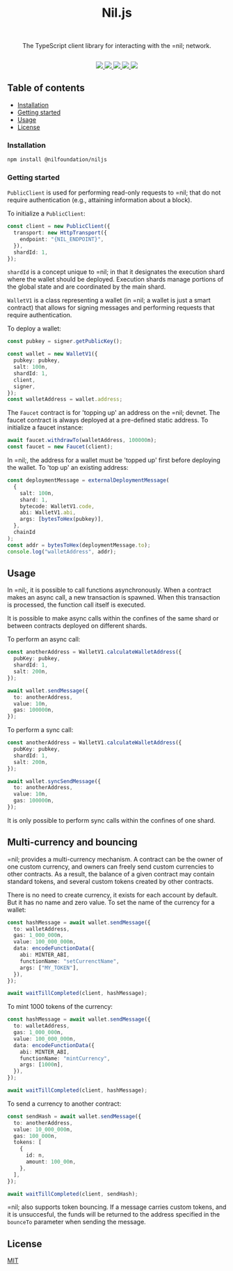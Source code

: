<h1 align="center">Nil.js</h1>

<br />

<p align="center">
  The TypeScript client library for interacting with the =nil; network.
</p>

<row style="display: flex; gap: 10px;"><p align="center">
<a href="https://github.com/NilFoundation/nil.js/actions/workflows/build.yaml">
<picture>
<img src="https://img.shields.io/github/actions/workflow/status/NilFoundation/nil.js/.github%2Fworkflows%2Fbuild.yaml"/>
</picture>
</a>
<a href="https://www.npmjs.com/package/@nilfoundation/niljs">
<picture>
<img src="https://img.shields.io/npm/dy/%40nilfoundation%2Fniljs"/>
</picture>
</a>
<a href="https://github.com/NilFoundation/nil.js/stargazers">
<picture>
<img src="https://img.shields.io/github/stars/NilFoundation/nil.js"/>
</picture>
</a>
<a href="https://github.com/NilFoundation/nil.js/actions/workflows/build.yaml">
<picture>
<img src="https://img.shields.io/npm/v/%40nilfoundation%2Fniljs"/>
</picture>
</a>
<a href="https://github.com/NilFoundation/nil.js/forks">
<picture>
<img src="https://img.shields.io/github/forks/NilFoundation/nil.js"/>
</picture>
</a>

</p>
</row>

## Table of contents

- [Installation](#installation)
- [Getting started](#getting-started)
- [Usage](#usage)
- [License](#license)

### Installation

```bash
npm install @nilfoundation/niljs
```

### Getting started

`PublicClient` is used for performing read-only requests to =nil; that do not require authentication (e.g., attaining information about a block).

To initialize a `PublicClient`:

```typescript
const client = new PublicClient({
  transport: new HttpTransport({
    endpoint: "{NIL_ENDPOINT}",
  }),
  shardId: 1,
});
```

`shardId` is a concept unique to =nil; in that it designates the execution shard where the wallet should be deployed. Execution shards manage portions of the global state and are coordinated by the main shard.

`WalletV1` is a class representing a wallet (in =nil; a wallet is just a smart contract) that allows for signing messages and performing requests that require authentication.

To deploy a wallet:

```typescript
const pubkey = signer.getPublicKey();

const wallet = new WalletV1({
  pubkey: pubkey,
  salt: 100n,
  shardId: 1,
  client,
  signer,
});
const walletAddress = wallet.address;
```

The `Faucet` contract is for 'topping up' an address on the =nil; devnet. The faucet contract is always deployed at a pre-defined static address. To initialize a faucet instance:

```typescript
await faucet.withdrawTo(walletAddress, 100000n);
const faucet = new Faucet(client);
```

In =nil;, the address for a wallet must be 'topped up' first before deploying the wallet. To 'top up' an existing address:

```typescript
const deploymentMessage = externalDeploymentMessage(
  {
    salt: 100n,
    shard: 1,
    bytecode: WalletV1.code,
    abi: WalletV1.abi,
    args: [bytesToHex(pubkey)],
  },
  chainId
);
const addr = bytesToHex(deploymentMessage.to);
console.log("walletAddress", addr);
```

## Usage

In =nil;, it is possible to call functions asynchronously. When a contract makes an async call, a new transaction is spawned. When this transaction is processed, the function call itself is executed.

It is possible to make async calls within the confines of the same shard or between contracts deployed on different shards.

To perform an async call:

```typescript
const anotherAddress = WalletV1.calculateWalletAddress({
  pubKey: pubkey,
  shardId: 1,
  salt: 200n,
});

await wallet.sendMessage({
  to: anotherAddress,
  value: 10n,
  gas: 100000n,
});
```

To perform a sync call:

```typescript
const anotherAddress = WalletV1.calculateWalletAddress({
  pubKey: pubkey,
  shardId: 1,
  salt: 200n,
});

await wallet.syncSendMessage({
  to: anotherAddress,
  value: 10n,
  gas: 100000n,
});
```

It is only possible to perform sync calls within the confines of one shard.

## Multi-currency and bouncing

=nil; provides a multi-currency mechanism. A contract can be the owner of one custom currency, and owners can freely send custom currencies to other contracts. As a result, the balance of a given contract may contain standard tokens, and several custom tokens created by other contracts.

There is no need to create currency, it exists for each account by default. But it has no name and zero value.
To set the name of the currency for a wallet:

```ts
const hashMessage = await wallet.sendMessage({
  to: walletAddress,
  gas: 1_000_000n,
  value: 100_000_000n,
  data: encodeFunctionData({
    abi: MINTER_ABI,
    functionName: "setCurrenctName",
    args: ["MY_TOKEN"],
  }),
});

await waitTillCompleted(client, hashMessage);
```

To mint 1000 tokens of the currency:

```ts
const hashMessage = await wallet.sendMessage({
  to: walletAddress,
  gas: 1_000_000n,
  value: 100_000_000n,
  data: encodeFunctionData({
    abi: MINTER_ABI,
    functionName: "mintCurrency",
    args: [1000n],
  }),
});

await waitTillCompleted(client, hashMessage);
```

To send a currency to another contract:

```ts
const sendHash = await wallet.sendMessage({
  to: anotherAddress,
  value: 10_000_000n,
  gas: 100_000n,
  tokens: [
    {
      id: n,
      amount: 100_00n,
    },
  ],
});

await waitTillCompleted(client, sendHash);
```

=nil; also supports token bouncing. If a message carries custom tokens, and it is unsuccesful, the funds will be returned to the address specified in the `bounceTo` parameter when sending the message.

## License

[MIT](https://github.com/NilFoundation/nil.js/blob/main/LICENCE)
